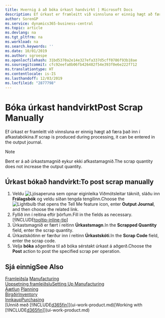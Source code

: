 ```yaml
---
title: Hvernig á að bóka úrkast handvirkt | Microsoft Docs
description: Ef úrkast er framleitt við vinnsluna er einnig hægt að færa það inn í afkastabókina. Bent er á að úrkastsmagnið eykur ekki afkastamagnið.
author: SorenGP
ms.service: dynamics365-business-central
ms.topic: article
ms.devlang: na
ms.tgt_pltfrm: na
ms.workload: na
ms.search.keywords: ''
ms.date: 10/01/2019
ms.author: sgroespe
ms.openlocfilehash: 31bd5370a2e14e327efa337d5cff0786f93b18ae
ms.sourcegitcommit: cfc92eefa8b06fb426482f54e393f0e6e222f712
ms.translationtype: HT
ms.contentlocale: is-IS
ms.lasthandoff: 12/03/2019
ms.locfileid: "2877798"
---
```

# <a name="post-scrap-manually"></a><span data-ttu-id="99856-104">Bóka úrkast handvirkt</span><span class="sxs-lookup"><span data-stu-id="99856-104">Post Scrap Manually</span></span>
<span data-ttu-id="99856-105">Ef úrkast er framleitt við vinnsluna er einnig hægt að færa það inn í afkastabókina.</span><span class="sxs-lookup"><span data-stu-id="99856-105">If scrap is produced during processing, it can be entered in the output journal.</span></span> 

> [!NOTE]
> <span data-ttu-id="99856-106">Bent er á að úrkastsmagnið eykur ekki afkastamagnið.</span><span class="sxs-lookup"><span data-stu-id="99856-106">The scrap quantity does not increase the output quantity.</span></span>  

## <a name="to-post-scrap-manually"></a><span data-ttu-id="99856-107">Úrkast bókað handvirkt:</span><span class="sxs-lookup"><span data-stu-id="99856-107">To post scrap manually</span></span>  
1. <span data-ttu-id="99856-108">Veldu ![Ljósaperuna sem opnar eiginleika Viðmótsleitar](media/ui-search/search_small.png "Segðu mér hvað þú vilt gera") táknið, sláðu inn **Frálagsbók** og veldu síðan tengda tengilinn.</span><span class="sxs-lookup"><span data-stu-id="99856-108">Choose the ![Lightbulb that opens the Tell Me feature](media/ui-search/search_small.png "Tell me what you want to do") icon, enter **Output Journal**, and then choose the related link.</span></span>  
2. <span data-ttu-id="99856-109">Fyllið inn í reitina eftir þörfum.</span><span class="sxs-lookup"><span data-stu-id="99856-109">Fill in the fields as necessary.</span></span> [!INCLUDE[tooltip-inline-tip](includes/tooltip-inline-tip_md.md)]  
3. <span data-ttu-id="99856-110">Úrkastsmagnið er fært í reitinn **Úrkastsmagn**.</span><span class="sxs-lookup"><span data-stu-id="99856-110">In the **Scrapped Quantity** field, enter the scrap quantity.</span></span>  
4. <span data-ttu-id="99856-111">Úrkastskótinn er færður inn í reitinn **Úrkastskóti**.</span><span class="sxs-lookup"><span data-stu-id="99856-111">In the **Scrap Code** field, enter the scrap code.</span></span>  
5. <span data-ttu-id="99856-112">Velja **bóka** aðgerðina til að bóka sérstakt úrkast á aðgerð.</span><span class="sxs-lookup"><span data-stu-id="99856-112">Choose the **Post** action to post the specified scrap per operation.</span></span>  

## <a name="see-also"></a><span data-ttu-id="99856-113">Sjá einnig</span><span class="sxs-lookup"><span data-stu-id="99856-113">See Also</span></span>  
<span data-ttu-id="99856-114">[Framleiðsla](production-manage-manufacturing.md)  </span><span class="sxs-lookup"><span data-stu-id="99856-114">[Manufacturing](production-manage-manufacturing.md)  </span></span>  
[<span data-ttu-id="99856-115">Uppsetning framleiðslu</span><span class="sxs-lookup"><span data-stu-id="99856-115">Setting Up Manufacturing</span></span>](production-configure-production-processes.md)  
<span data-ttu-id="99856-116">[Áætlun](production-planning.md)    </span><span class="sxs-lookup"><span data-stu-id="99856-116">[Planning](production-planning.md)    </span></span>  
[<span data-ttu-id="99856-117">Birgðir</span><span class="sxs-lookup"><span data-stu-id="99856-117">Inventory</span></span>](inventory-manage-inventory.md)  
[<span data-ttu-id="99856-118">Innkaup</span><span class="sxs-lookup"><span data-stu-id="99856-118">Purchasing</span></span>](purchasing-manage-purchasing.md)  
<span data-ttu-id="99856-119">[Unnið með [!INCLUDE[d365fin](includes/d365fin_md.md)]](ui-work-product.md)</span><span class="sxs-lookup"><span data-stu-id="99856-119">[Working with [!INCLUDE[d365fin](includes/d365fin_md.md)]](ui-work-product.md)</span></span>
